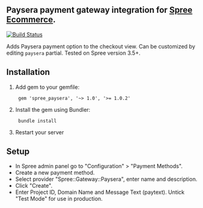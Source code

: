## Paysera payment gateway integration for [Spree Ecommerce](https://spreecommerce.org).

[![Build Status](https://travis-ci.org/donny741/spree_paysera.svg?branch=master)](https://travis-ci.org/donny741/spree_paysera)

Adds Paysera payment option to the checkout view. Can be customized by editing `paysera` partial.
Tested on Spree version 3.5+.


## Installation

1. Add gem to your gemfile:

        gem 'spree_paysera', '~> 1.0', '>= 1.0.2'

2. Install the gem using Bundler:

        bundle install

3. Restart your server

## Setup

- In Spree admin panel go to "Configuration" > "Payment Methods".
- Create a new payment method.
- Select provider "Spree::Gateway::Paysera", enter name and description.
- Click "Create".
- Enter Project ID, Domain Name and Message Text (paytext). Untick "Test Mode" for use in production.
